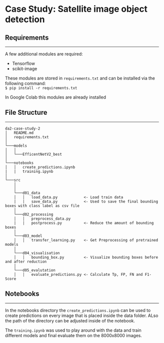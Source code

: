 # Case Study: Satellite image object detection

## Requirements
---
A few additional modules are required:
- Tensorflow
- scikit-image

These modules are stored in `requirements.txt` and can be installed via the following command:  
`$ pip install -r requirements.txt`

In Google Colab this modules are already installed

## File Structure
---
```
da2-case-study-2
│   README.md
│   requirements.txt
│
└───models
│   │
│   └───EfficentNetV2_best
│
└───notebooks
│   │   create_predictions.ipynb
|   |   training.ipynb
│
└───src
    │
    │
    └───d01_data
    │   │   load_data.py            <- Load train data
    |   |   save_data.py            <- Used to save the final bounding boxes with class label as csv file
    │
    └───d02_processing
    │   │   preprocess_data.py      
    |   |   postprocess.py          <- Reduce the amount of bounding boxes
    │
    └───d03_model
    │   │   transfer_learning.py    <- Get Preprocessing of pretrained models
    │
    └───d04_visualisation
    │   │   bounding_box.py         <- Visualize bounding boxes before and after reduction
    │
    └───d05_evalutation
    │   │   evaluate_predictions.py <- Calculate Tp, FP, FN and F1-Score 
```

## Notebooks
---

In the notebooks directory the `create_predictions.ipynb` can be used to create predictions on every image that is placed inside the data folder. ALso the path of the directory can be adjusted inside of the notebook.

The `training.ipynb` was used to play around with the data and train different models and final evaluate them on the 8000x8000 images.